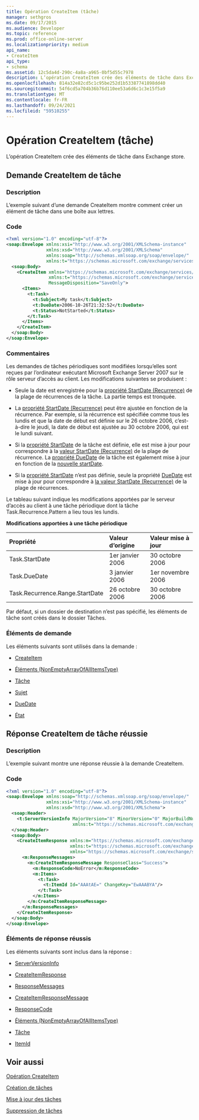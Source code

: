 ```yaml
---
title: Opération CreateItem (tâche)
manager: sethgros
ms.date: 09/17/2015
ms.audience: Developer
ms.topic: reference
ms.prod: office-online-server
ms.localizationpriority: medium
api_name:
- CreateItem
api_type:
- schema
ms.assetid: 12c5da4d-290c-4a8a-a965-0bf5d55c7978
description: L’opération CreateItem crée des éléments de tâche dans Exchange store.
ms.openlocfilehash: 814a32e82cd5c1c95be252d1b53387741898dd40
ms.sourcegitcommit: 54f6cd5a704b36b76d110ee53a6d6c1c3e15f5a9
ms.translationtype: MT
ms.contentlocale: fr-FR
ms.lasthandoff: 09/24/2021
ms.locfileid: "59510255"
---
```

# <a name="createitem-operation-task"></a>Opération CreateItem (tâche)

L’opération CreateItem crée des éléments de tâche dans Exchange store.
  
## <a name="task-createitem-request"></a>Demande CreateItem de tâche

### <a name="description"></a>Description

L’exemple suivant d’une demande CreateItem montre comment créer un élément de tâche dans une boîte aux lettres.
  
### <a name="code"></a>Code

```XML
<?xml version="1.0" encoding="utf-8"?>
<soap:Envelope xmlns:xsi="http://www.w3.org/2001/XMLSchema-instance"
               xmlns:xsd="http://www.w3.org/2001/XMLSchema"
               xmlns:soap="http://schemas.xmlsoap.org/soap/envelope/"
               xmlns:t="https://schemas.microsoft.com/exchange/services/2006/types">
  <soap:Body>
    <CreateItem xmlns="https://schemas.microsoft.com/exchange/services/2006/messages"
                xmlns:t="https://schemas.microsoft.com/exchange/services/2006/types" 
                MessageDisposition="SaveOnly">
      <Items>
        <t:Task>
          <t:Subject>My task</t:Subject>
          <t:DueDate>2006-10-26T21:32:52</t:DueDate>
          <t:Status>NotStarted</t:Status>
        </t:Task>
      </Items>
    </CreateItem>
  </soap:Body>
</soap:Envelope>
```

### <a name="comments"></a>Commentaires

Les demandes de tâches périodiques sont modifiées lorsqu’elles sont reçues par l’ordinateur exécutant Microsoft Exchange Server 2007 sur le rôle serveur d’accès au client. Les modifications suivantes se produisent :
  
- Seule la date est enregistrée pour la [propriété StartDate (Recurrence)](startdate-recurrence.md) de la plage de récurrences de la tâche. La partie temps est tronquée. 
    
- La [propriété StartDate (Recurrence)](startdate-recurrence.md) peut être ajustée en fonction de la récurrence. Par exemple, si la récurrence est spécifiée comme tous les lundis et que la date de début est définie sur le 26 octobre 2006, c’est-à-dire le jeudi, la date de début est ajustée au 30 octobre 2006, qui est le lundi suivant. 
    
- Si la [propriété StartDate](startdate.md) de la tâche est définie, elle est mise à jour pour correspondre à la [valeur StartDate (Recurrence)](startdate-recurrence.md) de la plage de récurrence. La [propriété DueDate](duedate.md) de la tâche est également mise à jour en fonction de la [nouvelle startDate](startdate.md).
    
- Si la [propriété StartDate](startdate.md) n’est pas définie, seule la propriété [DueDate](duedate.md) est mise à jour pour correspondre à [la valeur StartDate (Recurrence)](startdate-recurrence.md) de la plage de récurrences. 
    
Le tableau suivant indique les modifications apportées par le serveur d’accès au client à une tâche périodique dont la tâche Task.Recurrence.Pattern a lieu tous les lundis.
  
**Modifications apportées à une tâche périodique**

|**Propriété**|**Valeur d’origine**|**Valeur mise à jour**|
|:-----|:-----|:-----|
|Task.StartDate  <br/> |1er janvier 2006  <br/> |30 octobre 2006  <br/> |
|Task.DueDate  <br/> |3 janvier 2006  <br/> |1er novembre 2006  <br/> |
|Task.Recurrence.Range.StartDate  <br/> |26 octobre 2006  <br/> |30 octobre 2006  <br/> |
   
Par défaut, si un dossier de destination n’est pas spécifié, les éléments de tâche sont créés dans le dossier Tâches.
  
### <a name="request-elements"></a>Éléments de demande

Les éléments suivants sont utilisés dans la demande :
  
- [CreateItem](createitem.md)
    
- [Éléments (NonEmptyArrayOfAllItemsType)](items-nonemptyarrayofallitemstype.md)
    
- [Tâche](task.md)
    
- [Sujet](subject.md)
    
- [DueDate](duedate.md)
    
- [État](status.md)
    
## <a name="successful-task-createitem-response"></a>Réponse CreateItem de tâche réussie

### <a name="description"></a>Description

L’exemple suivant montre une réponse réussie à la demande CreateItem.
  
### <a name="code"></a>Code

```XML
<?xml version="1.0" encoding="utf-8"?>
<soap:Envelope xmlns:soap="http://schemas.xmlsoap.org/soap/envelope/" 
               xmlns:xsi="http://www.w3.org/2001/XMLSchema-instance" 
               xmlns:xsd="http://www.w3.org/2001/XMLSchema">
  <soap:Header>
    <t:ServerVersionInfo MajorVersion="8" MinorVersion="0" MajorBuildNumber="653" MinorBuildNumber="0" 
                         xmlns:t="https://schemas.microsoft.com/exchange/services/2006/types"/>
  </soap:Header>
  <soap:Body>
    <CreateItemResponse xmlns:m="https://schemas.microsoft.com/exchange/services/2006/messages" 
                        xmlns:t="https://schemas.microsoft.com/exchange/services/2006/types" 
                        xmlns="https://schemas.microsoft.com/exchange/services/2006/messages">
      <m:ResponseMessages>
        <m:CreateItemResponseMessage ResponseClass="Success">
          <m:ResponseCode>NoError</m:ResponseCode>
          <m:Items>
            <t:Task>
              <t:ItemId Id="AAAtAE=" ChangeKey="EwAAABYA"/>
            </t:Task>
          </m:Items>
        </m:CreateItemResponseMessage>
      </m:ResponseMessages>
    </CreateItemResponse>
  </soap:Body>
</soap:Envelope>
```

### <a name="successful-response-elements"></a>Éléments de réponse réussis

Les éléments suivants sont inclus dans la réponse :
  
- [ServerVersionInfo](serverversioninfo.md)
    
- [CreateItemResponse](createitemresponse.md)
    
- [ResponseMessages](responsemessages.md)
    
- [CreateItemResponseMessage](createitemresponsemessage.md)
    
- [ResponseCode](responsecode.md)
    
- [Éléments (NonEmptyArrayOfAllItemsType)](items-nonemptyarrayofallitemstype.md)
    
- [Tâche](task.md)
    
- [ItemId](itemid.md)
    
## <a name="see-also"></a>Voir aussi



[Opération CreateItem](createitem-operation.md)


[Création de tâches](https://msdn.microsoft.com/library/0ef97334-e8a0-4f67-a23a-dd9e2bbad49f%28Office.15%29.aspx)
  
[Mise à jour des tâches](https://msdn.microsoft.com/library/0a1bf360-d40c-4a99-929b-4c73a14394d5%28Office.15%29.aspx)
  
[Suppression de tâches](https://msdn.microsoft.com/library/a3d7e25f-8a35-4901-b1d9-d31f418ab340%28Office.15%29.aspx)

